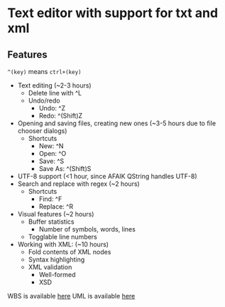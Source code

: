 # Text editor with support for txt and xml
## Features
`^(key)` means `ctrl+(key)`
- Text editing (~2-3 hours)
	- Delete line with ^L
	- Undo/redo
		- Undo: ^Z
		- Redo: ^(Shift)Z
- Opening and saving files, creating new ones (~3-5 hours due to file chooser dialogs)
	- Shortcuts
		- New: ^N
		- Open: ^O
		- Save: ^S
		- Save As: ^(Shift)S
- UTF-8 support (<1 hour, since AFAIK QString handles UTF-8)
- Search and replace with regex (~2 hours)
	- Shortcuts
		- Find: ^F
		- Replace: ^R
- Visual features (~2 hours)
	- Buffer statistics
		- Number of symbols, words, lines
	- Togglable line numbers
- Working with XML: (~10 hours)
	- Fold contents of XML nodes
	- Syntax highlighting
	- XML validation
		- Well-formed
		- XSD

WBS is available [here](/wbs.md)
UML is available [here](/uml.svg)
